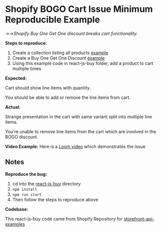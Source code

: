 # Shopify BOGO Cart Issue Minimum Reproducible Example

->->_Shopify Buy One Get One discount breaks cart functionality._

**Steps to reproduce:**

1. Create a collection listing all products [example](./docs/all-products-collection-example.png)
1. Create a Buy One Get One Discount [example](./docs/bogo-discount-example.png)
1. Using this example code in react-js-buy folder, add a product to cart multiple times

**Expected:**

Cart should show line items with quantity.

You should be able to add or remove the line items from cart.

**Actual:**

Strange presentation in the cart with same variant split into multiple line items.

You're unable to remove line items from the cart which are involved in the BOGO discount.

**Video Example:**
Here is a [Loom video](https://www.loom.com/share/dc28262a2e9940d5b3f5833fa5445bab) which demonstrates the issue

## Notes

**Reproduce the bug:**

1. cd into the [react-js-buy](./react-js-buy/) directory
1. `npm install`
1. `npm run start`
1. Then follow the steps to reproduce above

**Codebase:**

This react-js-buy code came from Shopify Repository for [storefront-api-examples](https://github.com/Shopify/storefront-api-examples/tree/master/react-js-buy)
